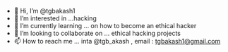 - 👋 Hi, I’m @tgbakash1
- 👀 I’m interested in ...hacking
- 🌱 I’m currently learning ... on how to become an ethical hacker
- 💞️ I’m looking to collaborate on ... ethical hacking projects
- 📫 How to reach me ...  inta @tgb_akash , email : tgbakash1@gmail.com 

<!---
tgbakash1/tgbakash1 is a ✨ special ✨ repository because its `README.md` (this file) appears on your GitHub profile.
You can click the Preview link to take a look at your changes.
--->
